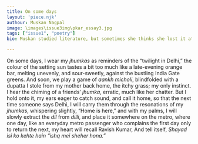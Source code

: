 ```yaml
---
title: On some days
layout: 'piece.njk'
authour: Muskan Nagpal
image: \images\issue3img\pkar_essay3.jpg
tags: ["issue1", "poetry"]
bio: Muskan studied literature, but sometimes she thinks she lost it at the movies. She likes to write like she’s watching a film.

---
```

On some days,
I wear my *jhumkas* as reminders
of the “twilight in Delhi,”
the colour of the setting sun
tastes a bit too much like a late-evening orange bar,
melting unevenly, and sour-sweetly,
against the bustling India Gate greens.
And soon, we play a game of *aankh micholi*,
blindfolded with a dupatta I stole from my mother back home,
the itchy grass; my only instinct.
I hear the chiming of a friends’ *jhumka*,
erratic, much like her chatter.
But I hold onto it,
my ears eager to catch sound,
and call it home,
so that the next time someone says Delhi,
I will carry them through the resonations of my *jhumkas*,
whispering slightly, “Home is here,”
and with my palms,
I will slowly extract the *dil* from *dilli*,
and place it somewhere on the metro,
where one day, 
like an everyday metro passenger
who complains the first day only to return the next,
my heart will recall Ravish Kumar,
And tell itself,
*Shayad isi ko kehte hain “ishq mei sheher hona.”*